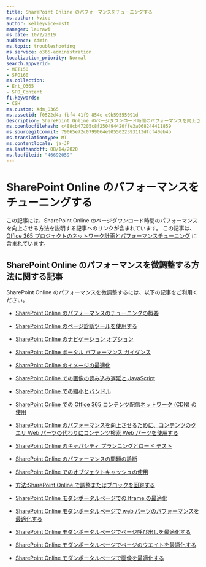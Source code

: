 ```yaml
---
title: SharePoint Online のパフォーマンスをチューニングする
ms.author: kvice
author: kelleyvice-msft
manager: laurawi
ms.date: 10/2/2019
audience: Admin
ms.topic: troubleshooting
ms.service: o365-administration
localization_priority: Normal
search.appverid:
- MET150
- SPO160
ms.collection:
- Ent_O365
- SPO_Content
f1.keywords:
- CSH
ms.custom: Adm_O365
ms.assetid: f0522d4a-fbf4-41f9-854e-c9b59555091d
description: SharePoint Online のページダウンロード時間のパフォーマンスを向上させる方法を説明する、他の記事へのリンクが含まれています。
ms.openlocfilehash: c488cb47205c8f250494420ffe3a068244411859
ms.sourcegitcommit: 79065e72c0799064e9055022393113dfcf40eb4b
ms.translationtype: MT
ms.contentlocale: ja-JP
ms.lasthandoff: 08/14/2020
ms.locfileid: "46692059"
---
```

# <a name="tune-sharepoint-online-performance"></a>SharePoint Online のパフォーマンスをチューニングする

この記事には、SharePoint Online のページダウンロード時間のパフォーマンスを向上させる方法を説明する記事へのリンクが含まれています。 この記事は、 [Office 365 プロジェクトのネットワーク計画とパフォーマンスチューニング](https://aka.ms/tune) に含まれています。

## <a name="articles-about-fine-tuning-sharepoint-online-performance"></a>SharePoint Online のパフォーマンスを微調整する方法に関する記事

SharePoint Online のパフォーマンスを微調整するには、以下の記事をご利用ください。
  
- [SharePoint Online のパフォーマンスのチューニングの概要](introduction-to-performance-tuning-for-sharepoint-online.md)

- [SharePoint Online のページ診断ツールを使用する](page-diagnostics-for-spo.md)

- [SharePoint Online のナビゲーション オプション](navigation-options-for-sharepoint-online.md)

- [SharePoint Online ポータル パフォーマンス ガイダンス](https://docs.microsoft.com/sharepoint/dev/solution-guidance/portal-performance)

- [SharePoint Online のイメージの最適化](image-optimization-for-sharepoint-online.md)

- [SharePoint Online での画像の読み込み遅延と JavaScript](delay-loading-images-and-javascript-in-sharepoint-online.md)

- [SharePoint Online での縮小とバンドル](minification-and-bundling-in-sharepoint-online.md)

- [SharePoint Online での Office 365 コンテンツ配信ネットワーク (CDN) の使用](use-microsoft-365-cdn-with-spo.md)

- [SharePoint Online のパフォーマンスを向上させるために、コンテンツのクエリ Web パーツの代わりにコンテンツ検索 Web パーツを使用する](using-content-search-web-part-instead-of-content-query-web-part-to-improve-perfo.md)

- [SharePoint Online のキャパシティ プランニングとロード テスト](capacity-planning-and-load-testing-sharepoint-online.md)

- [SharePoint Online のパフォーマンスの問題の診断](diagnosing-performance-issues-with-sharepoint-online.md)

- [SharePoint Online でのオブジェクトキャッシュの使用](using-the-object-cache-with-sharepoint-online.md)

- [方法:SharePoint Online で調整またはブロックを回避する](https://msdn.microsoft.com/library/office/dn889829.aspx)

- [SharePoint Online モダンポータルページでの Iframe の最適化](modern-iframe-optimization.md)

- [SharePoint Online モダンポータルページで web パーツのパフォーマンスを最適化する](modern-web-part-optimization.md)

- [SharePoint Online モダンポータルページでページ呼び出しを最適化する](modern-page-call-optimization.md)

- [SharePoint Online モダンポータルページでページのウエイトを最適化する](modern-page-weight-optimization.md)

- [SharePoint Online モダンポータルページで画像を最適化する](modern-image-optimization.md)
